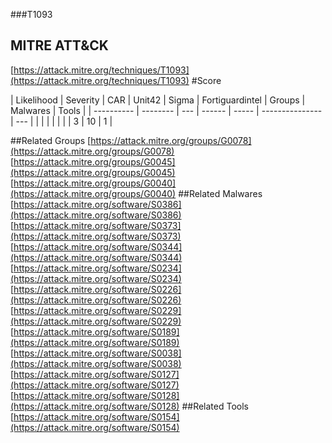 ###T1093
## MITRE ATT&CK
[https://attack.mitre.org/techniques/T1093](https://attack.mitre.org/techniques/T1093)
#Score

| Likelihood | Severity | CAR | Unit42 | Sigma | Fortiguardintel | Groups | Malwares | Tools |
| ---------- | -------- | --- | ------ | ----- | --------------- | ---  |
 |   |   |   |   |   |   | 3 | 10 | 1 |

##Related Groups
[https://attack.mitre.org/groups/G0078](https://attack.mitre.org/groups/G0078)
[https://attack.mitre.org/groups/G0045](https://attack.mitre.org/groups/G0045)
[https://attack.mitre.org/groups/G0040](https://attack.mitre.org/groups/G0040)
[]()
##Related Malwares
[https://attack.mitre.org/software/S0386](https://attack.mitre.org/software/S0386)
[https://attack.mitre.org/software/S0373](https://attack.mitre.org/software/S0373)
[https://attack.mitre.org/software/S0344](https://attack.mitre.org/software/S0344)
[https://attack.mitre.org/software/S0234](https://attack.mitre.org/software/S0234)
[https://attack.mitre.org/software/S0226](https://attack.mitre.org/software/S0226)
[https://attack.mitre.org/software/S0229](https://attack.mitre.org/software/S0229)
[https://attack.mitre.org/software/S0189](https://attack.mitre.org/software/S0189)
[https://attack.mitre.org/software/S0038](https://attack.mitre.org/software/S0038)
[https://attack.mitre.org/software/S0127](https://attack.mitre.org/software/S0127)
[https://attack.mitre.org/software/S0128](https://attack.mitre.org/software/S0128)
[]()
##Related Tools
[https://attack.mitre.org/software/S0154](https://attack.mitre.org/software/S0154)
[]()
